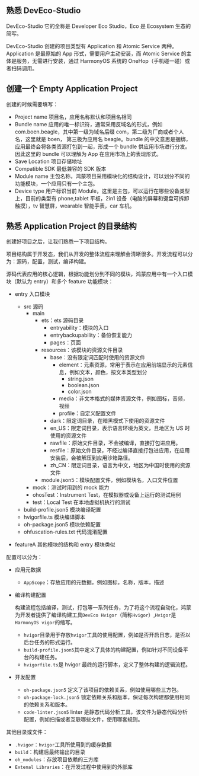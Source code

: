 ## 熟悉 DevEco-Studio

DevEco-Studio 它的全称是 Developer Eco Studio，Eco 是 Ecosystem 生态的简写。

DevEco-Studio 创建的项目类型有 Application 和 Atomic Service 两种。Application 是最原始的 App 形式，需要用户主动安装，而 Atomic Service 的主体是服务，无需进行安装，通过 HarmonyOS 系统的 OneHop（手机碰一碰）或者扫码调用。

## 创建一个 Empty Application Project

创建的时候需要填写：

- Project name
  项目名，应用名称默认和项目名相同
- Bundle name
  应用的唯一标识符，通常采用反域名的形式，例如 com.boen.beagle，其中第一级为域名后缀 com，第二级为厂商或者个人名，这里就是 boen，
  第三极为应用名 beagle。bundle 的中文意思是捆绑，应用最终会将各类资源打包到一起，形成一个 bundle 供应用市场进行分发。因此这里的 bundle 可以理解为 App 在应用市场上的表现形式。
- Save Location 项目存储地址
- Compatible SDK
  最低兼容的 SDK 版本
- Module name
  主包名称，鸿蒙项目采用模块化的结构设计，可以划分不同的功能模块，一个应用只有一个主包。
- Device type
  用户标识当前 Module，这里是主包，可以运行在哪些设备类型上，目前的类型有 phone,tablet 平板，2in1 设备（电脑的屏幕和键盘可拆卸触摸），tv 智慧屏，wearable 智能手表，car 车机。

## 熟悉 Application Project 的目录结构

创建好项目之后，让我们熟悉一下项目结构。

项目结构属于开发态，我们从开发的整体流程来理解会清晰很多。开发流程可以分为：源码，配置，测试，编译构建。

源码代表应用的核心逻辑，根据功能划分到不同的模块，鸿蒙应用中有一个入口模块（默认为 entry）和多个 feature 功能模块：

- entry 入口模块

  - src 源码
    - main
      - ets：ets 源码目录
        - entryability：模块的入口
        - entrybackupability：备份恢复能力
        - pages：页面
      - resources：该模块的资源文件目录
        - base：没有限定词匹配时使用的资源文件
          - element：元素资源，常用于表示在应用前端显示的元素信息，例如文本，颜色，按文本类型划分
            - string.json
            - boolean.json
            - color.json
          - media：非文本格式的媒体资源文件，例如图标，音频，视频
          - profile：自定义配置文件
        - dark：限定词目录，在暗黑模式下使用的资源文件
        - en_US：限定词目录，表示语言环境为英文，且地区为 US 时使用的资源文件
        - rawfile：原始文件目录，不会被编译，直接打包进应用。
        - resfile：原始文件目录，不经过编译直接打包进应用，在应用安装后，会被解压到应用沙箱路径。
        - zh_CN：限定词目录，语言为中文，地区为中国时使用的资源文件
      - module.json5：模块配置文件，例如模块名，入口文件位置
    - mock：测试时用到的 mock 能力
    - ohosTest：Instrument Test，在模拟器或设备上运行的测试用例
    - test：Local Test 在本地虚拟机执行的测试
  - build-profile.json5 模块编译配置
  - hvigorfile.ts 模块编译脚本
  - oh-package.json5 模块依赖配置
  - ohfuscation-rules.txt 代码混淆配置

- featureA
  其他模块的结构和 entry 模块类似

配置可以分为：

- 应用元数据

  - `AppScope`：存放应用的元数据，例如图标，名称，版本，描述

- 编译构建配置

  构建流程包括编译，测试，打包等一系列任务，为了将这个流程自动化，鸿蒙为开发者提供了编译构建工具`DevEco Hvigor`（简称`Hvigor`）,`Hvigor`是`HarmonyOS vigor`的缩写。

  - `hvigor`目录用于存放`hvigor`工具的使用配置，例如是否开启日志，是否以后台任务的形式运行。
  - `build-profile.json5`其中定义了具体的构建配置，例如针对不同设备平台的构建任务。
  - `hvigorfile.ts`是 hvigor 最终的运行脚本，定义了整体构建的逻辑流程。

- 开发配置
  - `oh-package.json5` 定义了该项目的依赖关系，例如使用哪些三方包。
  - `oh-package-lock.json5` 锁定依赖关系和版本，保证每次构建都使用相同的依赖关系和版本。
  - `code-linter.json5` linter 是静态代码分析工具，该文件为静态代码分析配置，例如扫描或者互联哪些文件，使用哪套规则。

其他目录或文件：

- `.hvigor`：`hvigor`工具所使用到的缓存数据
- `build`：构建后最终输出的目录
- `oh_modules`：存放项目依赖的三方库
- `Extenal Libraries`：在开发过程中使用到的外部库
